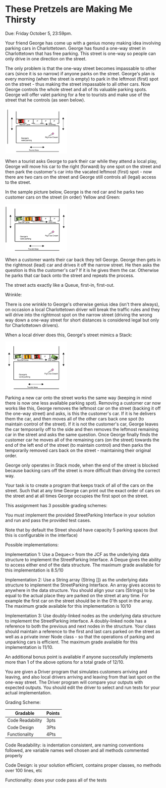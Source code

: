# These Pretzels are Making Me Thirsty

Due: Friday October 5, 23:59pm. 

Your friend George has come up with a genius money making idea involving parking cars in Charlottetown. George has found a one-way street in Charlottetown that has free parking. This street is one-way so people can only drive in one direction on the street.

The only problem is that the one-way street becomes impassable to other cars (since it is so narrow) if anyone parks on the street. George's plan is every morning (when the street is empty) to park in the leftmost (first) spot on the street - thus making the street impassable to all other cars. Now George controls the whole street and all of its valuable parking spots. George will offer valet parking for a fee to tourists and make use of the street that he controls (as seen below).

<img src="george1.png" alt="mock up" width="200"/>


When a tourist asks George to park their car while they attend a local play, George will move his car to the right (forward) by one spot on the street and then park the customer's car into the vacated leftmost (first) spot - now there are two cars on the street and George still controls all (legal) access to the street.

In the sample picture below, George is the red car and he parks two customer cars on the street (in order) Yellow and Green:

<img src="george2.png" alt="mock up" width="200"/>


When a customer wants their car back they tell George. George then gets in the rightmost (lead) car and drives it off the narrow street. He then asks the question is this the customer's car? If it is he gives them the car. Otherwise he parks that car back onto the street and repeats the process.

The street acts exactly like a Queue, first-in, first-out.

Wrinkle:

There is one wrinkle to George's otherwise genius idea (isn't there always), on occasion a local Charlottetown driver will break the traffic rules and they will drive into the rightmost spot on the narrow street (driving the wrong way down a one-way street for short distances is considered legal but only for Charlottetown drivers). 

When a local driver does this, George's street mimics a Stack:

<img src="george3.png" alt="mock up" width="200"/>

Parking a new car onto the street works the same way (keeping in mind there is now one less available parking spot). Removing a customer car now works like this, George removes the leftmost car on the street (backing it off the one-way street) and asks, is this the customer's car. If it is he delivers them the car, and then moves all of the other cars back one spot (to maintain control of the street). If it is not the customer's car, George leaves the car temporarily off to the side and then removes the leftmost remaining car in the street and asks the same question. Once George finally finds the customer car he moves all of the remaining cars (on the street) towards the end of the left end of the street (to maintain control) and then parks the temporarily removed cars back on the street - maintaining their original order.

George only operates in Stack mode, when the end of the street is blocked because backing cars off the street is more difficult than driving the correct way.

Your task is to create a program that keeps track of all of the cars on the street. Such that at any time George can print out the exact order of cars on the street and at all times George occupies the first spot on the street.

This assignment has 3 possible grading schemes:

You must implement the provided StreetParking Interface in your solution and run and pass the provided test cases.

Note that by default the Street should have capacity 5 parking spaces (but this is configurable in the interface)

Possible implementations:

Implementation 1: Use a Deque<> from the JCF as the underlying data structure to implement the StreetParking Interface. A Deque gives the ability to access either end of the data structure. The maximum grade available for this implementation is 8.5/10

Implementation 2: Use a String array (String []) as the underlying data structure to implement the StreetParking Interface. An array gives access to anywhere in the data structure. You should align your cars (Strings) to be equal to the actual place they are parked on the street at any time. For example the first car on the street should be in the 0'th spot in the array. The maximum grade available for this implementation is 10/10

Implementation 3: Use doubly-linked nodes as the underlying data structure to implement the StreetParking interface. A doubly-linked node has a reference to both the previous and next nodes in the structure. Your class should maintain a reference to the first and last cars parked on the street  as well as a private inner Node class - so that the operations of parking and unparking cars is efficient. The maximum grade available for this implementation is 11/10.

An additional bonus point is available if anyone successfully implements more than 1 of the above options for a total grade of 12/10.


You are given a Driver program that simulates customers arriving and leaving, and also local drivers arriving and leaving from that last spot on the one-way street. The Driver program will compare your outputs with expected outputs. You should edit the driver to select and run tests for your actual implementation.


Grading Scheme:


Gradable | Points
--- | ---
Code Readability | 3pts
Code Design | 3Pts
Functionality | 4Pts

Code Readability: is indentation consistent, are naming conventions followed, are variable names well chosen and all methods commented properly

Code Design: is your solution efficient, contains proper classes, no methods over 100 lines, etc

Functionality: does your code pass all of the tests
